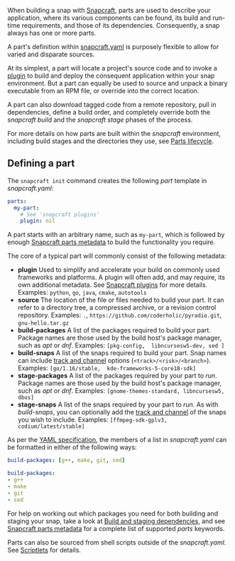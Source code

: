 When building a snap with [Snapcraft](/t/snapcraft-overview/8940), parts are used to describe your application, where its various components can be found, its build and run-time requirements, and those of its dependencies. Consequently, a snap always has one or more parts.

A part's definition within [snapcraft.yaml](/t/the-snapcraft-format/8337) is purposely flexible to allow for varied and disparate sources.

At its simplest, a part will locate a project's source code and to invoke a [plugin](/t/snapcraft-plugins/4284) to build and deploy the consequent application within your snap environment. But a part can equally be used to source and unpack a binary executable from an RPM file, or override into the correct location.

A part can also download tagged code from a remote repository, pull in dependencies, define a build order, and completely override both the *snapcraft build* and the *snapcraft stage* phases of the process.

For more details on how parts are built within the *snapcraft* environment, including build stages and the directories they use, see [Parts lifecycle](/t/parts-lifecycle/12231).

## Defining a part

The `snapcraft init` command creates the following *part* template in *snapcraft.yaml*:

```yaml
parts:
  my-part:
    # See 'snapcraft plugins'
    plugin: nil
```

A part starts with an arbitrary name, such as `my-part`, which is followed by enough [Snapcraft parts metadata](/t/snapcraft-parts-metadata/8336) to build the functionality you require.

The core of a typical part will commonly consist of the following metadata:

- **plugin**
  Used to simplify and accelerate your build on commonly used frameworks and platforms. A plugin will often add, and may require, its own additional metadata. See [Snapcraft plugins](/t/snapcraft-plugins/4284) for more details.
  Examples: `python`, `go`, `java`, `cmake`, `autotools`
- **source**
  The location of the file or files needed to build your part. It can refer to a directory tree, a compressed archive, or a revision control repository.
  Examples: `.`, `https://github.com/coderholic/pyradio.git`, `gnu-hello.tar.gz`
- **build-packages**
  A list of the packages required to build your part. Package names are those used by the build host's package manager, such as *apt* or *dnf*.
  Examples: `[pkg-config,  libncursesw5-dev, sed ]`
- **build-snaps**
  A list of the snaps required to build your part. Snap names can include [track and channel](/t/channels/551) options (`<track>/<risk>/<branch>`).
  Examples: `[go/1.16/stable,  kde-frameworks-5-core18-sdk]`
- **stage-packages**
  A list of the packages required by your part to *run*. Package names are those used by the build host's package manager, such as *apt* or *dnf*.
  Examples: `[gnome-themes-standard, libncursesw5, dbus]`
- **stage-snaps**
  A list of the snaps required by your part to *run*. As with _build-snaps_, you can optionally add the [track and channel](/t/channels/551) of the snaps you wish to include.
  Examples: `[ffmpeg-sdk-gplv3, codium/latest/stable]`

As per the [YAML specification](https://yaml.org/spec/), the members of a list in *snapcraft.yaml* can be formatted in either of the following ways:

```yaml
build-packages: [g++, make, git, sed]

build-packages:
- g++
- make
- git
- sed
```

For help on working out which packages you need for both building and staging your snap, take a look at [Build and staging dependencies](/t/build-and-staging-dependencies/11451), and see [Snapcraft parts metadata](/t/snapcraft-parts-metadata/8336) for a complete list of supported *parts* keywords.

Parts can also be sourced from shell scripts outside of the _snapcraft.yaml_. See [Scriptlets](/t/scriptlets/4892) for details.
